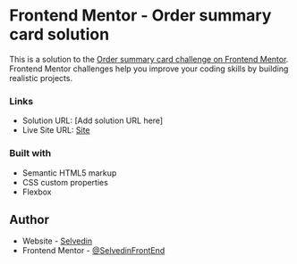# Frontend Mentor - Order summary card solution

This is a solution to the [Order summary card challenge on Frontend Mentor](https://www.frontendmentor.io/challenges/order-summary-component-QlPmajDUj). Frontend Mentor challenges help you improve your coding skills by building realistic projects. 

### Links

- Solution URL: [Add solution URL here]
- Live Site URL: [Site](https://order-sumary-selvex.netlify.app/)

### Built with

- Semantic HTML5 markup
- CSS custom properties
- Flexbox

## Author

- Website - [Selvedin]()
- Frontend Mentor - [@SelvedinFrontEnd](https://www.frontendmentor.io/profile/SelvedinFrontEnd)
